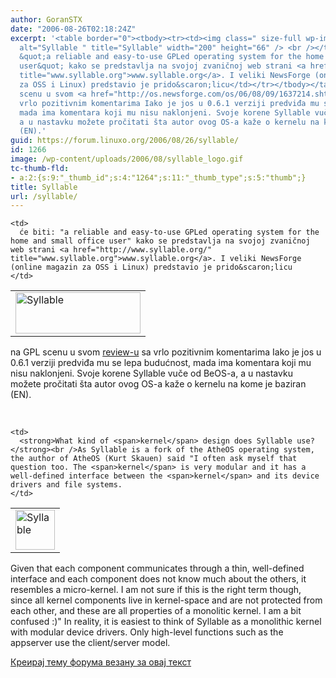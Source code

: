 ```yaml
---
author: GoranSTX
date: "2006-08-26T02:18:24Z"
excerpt: '<table border="0"><tbody><tr><td><img class=" size-full wp-image-1264" src="https://linuxo.org/wp-content/uploads/2006/08/syllable_logo.gif"
  alt="Syllable " title="Syllable" width="200" height="66" /> <br /></td><td>će biti:
  &quot;a reliable and easy-to-use GPLed operating system for the home and small office
  user&quot; kako se predstavlja na svojoj zvaničnoj web strani <a href="http://www.syllable.org/"
  title="www.syllable.org">www.syllable.org</a>. I veliki NewsForge (online magazin
  za OSS i Linux) predstavio je prido&scaron;licu</td></tr></tbody></table>na GPL
  scenu u svom <a href="http://os.newsforge.com/os/06/08/09/1637214.shtml?tid=138&amp;tid=16">review-u</a>  sa
  vrlo pozitivnim komentarima Iako je jos u 0.6.1 verziji predviđa mu se lepa budućnost,
  mada ima komentara koji mu nisu naklonjeni. Svoje korene Syllable vuče od BeOS-a,
  a u nastavku možete pročitati šta autor ovog OS-a kaže o kernelu na kome je baziran
  (EN).'
guid: https://forum.linuxo.org/2006/08/26/syllable/
id: 1266
image: /wp-content/uploads/2006/08/syllable_logo.gif
tc-thumb-fld:
- a:2:{s:9:"_thumb_id";s:4:"1264";s:11:"_thumb_type";s:5:"thumb";}
title: Syllable
url: /syllable/
---
```

<table border="0">
  <tr>
    <td>
      <img class=" size-full wp-image-1264" src="https://linuxo.org/wp-content/uploads/2006/08/syllable_logo.gif" alt="Syllable " title="Syllable" width="200" height="66" />
    </td>
    
    <td>
      će biti: "a reliable and easy-to-use GPLed operating system for the home and small office user" kako se predstavlja na svojoj zvaničnoj web strani <a href="http://www.syllable.org/" title="www.syllable.org">www.syllable.org</a>. I veliki NewsForge (online magazin za OSS i Linux) predstavio je prido&scaron;licu
    </td>
  </tr>
</table>

na GPL scenu u svom [review-u](http://os.newsforge.com/os/06/08/09/1637214.shtml?tid=138&tid=16) sa vrlo pozitivnim komentarima Iako je jos u 0.6.1 verziji predviđa mu se lepa budućnost, mada ima komentara koji mu nisu naklonjeni. Svoje korene Syllable vuče od BeOS-a, a u nastavku možete pročitati šta autor ovog OS-a kaže o kernelu na kome je baziran (EN).<!--break-->

&nbsp;

<table border="0">
  <tr>
    <td>
      <img class=" size-full wp-image-1265" src="https://linuxo.org/wp-content/uploads/2006/08/syllable.gif" alt="Syllable" title="Syllable" width="63" height="64" />
    </td>
    
    <td>
      <strong>What kind of <span>kernel</span> design does Syllable use?</strong><br />As Syllable is a fork of the AtheOS operating system, the author of AtheOS (Kurt Skauen) said "I often ask myself that question too. The <span>kernel</span> is very modular and it has a well-defined interface between the <span>kernel</span> and its device drivers and file systems.
    </td>
  </tr>
</table>

Given that each component communicates through a thin, well-defined interface and each component does not know much about the others, it resembles a micro-<span>kernel</span>. I am not sure if this is the right term though, since all <span>kernel</span> components live in <span>kernel</span>-space and are not protected from each other, and these are all properties of a monolitic <span>kernel</span>. I am a bit confused :)" In reality, it is easiest to think of Syllable as a monolithic <span>kernel</span> with modular device drivers. Only high-level functions such as the appserver use the client/server model.

[Креирај тему форума везану за овај текст](https://linuxo.org/nova-tema-na-forumu/?se_pid=1266)
